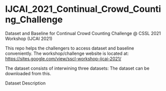 # IJCAI_2021_Continual_Crowd_Counting_Challenge
Dataset and Baseline for Continual Crowd Counting Challenge @ CSSL 2021 Workshop (IJCAI 2021)

This repo helps the challengers to access dataset and baseline conveniently. The workshop/challenge website is located at:
https://sites.google.com/view/sscl-workshop-ijcai-2021/


The dataset consists of interwining three datasets: 
The dataset can be downloaded from this. 

Dataset Description



